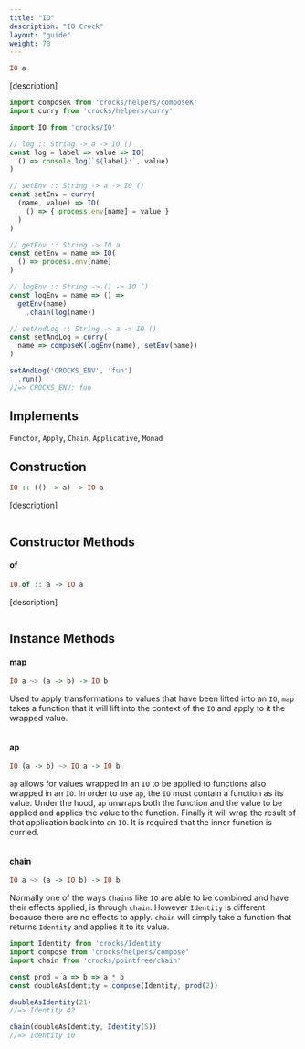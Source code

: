 ```yaml
---
title: "IO"
description: "IO Crock"
layout: "guide"
weight: 70
---
```


```haskell
IO a
```

[description]

<!-- eslint-disable no-console -->

```javascript
import composeK from 'crocks/helpers/composeK'
import curry from 'crocks/helpers/curry'

import IO from 'crocks/IO'

// log :: String -> a -> IO ()
const log = label => value => IO(
  () => console.log(`${label}:`, value)
)

// setEnv :: String -> a -> IO ()
const setEnv = curry(
  (name, value) => IO(
    () => { process.env[name] = value }
  )
)

// getEnv :: String -> IO a
const getEnv = name => IO(
  () => process.env[name]
)

// logEnv :: String -> () -> IO ()
const logEnv = name => () =>
  getEnv(name)
    .chain(log(name))

// setAndLog :: String -> a -> IO ()
const setAndLog = curry(
  name => composeK(logEnv(name), setEnv(name))
)

setAndLog('CROCKS_ENV', 'fun')
  .run()
//=> CROCKS_ENV: fun
```

<article id="topic-implements">

## Implements
`Functor`, `Apply`, `Chain`, `Applicative`, `Monad`

</article>

<article id="topic-construction">

## Construction

```haskell
IO :: (() -> a) -> IO a
```

[description]

```javascript
```

</article>

<article id="topic-constructor">

## Constructor Methods

#### of

```haskell
IO.of :: a -> IO a
```

[description]

```javascript
```

</article>

<article id="topic-instance">

## Instance Methods

#### map

```haskell
IO a ~> (a -> b) -> IO b
```

Used to apply transformations to values that have been lifted into an `IO`, `map`
takes a function that it will lift into the context of the `IO` and apply
to it the wrapped value.

```javascript
```

#### ap

```haskell
IO (a -> b) ~> IO a -> IO b
```

`ap` allows for values wrapped in an `IO` to be applied to functions also
wrapped in an `IO`. In order to use `ap`, the `IO` must contain a
function as its value. Under the hood, `ap` unwraps both the function
and the value to be applied and applies the value to the function. Finally it
will wrap the result of that application back into an `IO`. It is required
that the inner function is curried.

```javascript
```

#### chain

```haskell
IO a ~> (a -> IO b) -> IO b
```

Normally one of the ways `Chain`s like `IO` are able to be combined and
have their effects applied, is through `chain`. However `Identity` is different
because there are no effects to apply. `chain` will simply take a function that
returns `Identity` and applies it to its value.

```javascript
import Identity from 'crocks/Identity'
import compose from 'crocks/helpers/compose'
import chain from 'crocks/pointfree/chain'

const prod = a => b => a * b
const doubleAsIdentity = compose(Identity, prod(2))

doubleAsIdentity(21)
//=> Identity 42

chain(doubleAsIdentity, Identity(5))
//=> Identity 10
```

</article>
